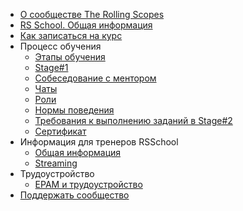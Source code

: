 - [О сообществе The Rolling Scopes](rs-overview.md)
- [RS School. Общая информация](rs-school-overview.md)
- [Как записаться на курс](how-to-enroll.md)
- Процесс обучения
  - [Этапы обучения](rs-school-stages.md)
  - [Stage#1](stage1.md)
  - [Собеседование с ментором](technical-screening.md)
  - [Чаты](rs-school-chats.md)
  - [Роли](rs-school-roles.md)
  - [Нормы поведения](code-of-conduct.md)
  - [Требования к выполнению заданий в Stage#2](stage2-tasks-requirements.md)
  - [Сертификат](rs-school-certificate.md)
- Информация для тренеров RSSchool
  - [Общая информация](rs-school-trainer.md)
  - [Streaming](streaming.md)
- Трудоустройство
  - [EPAM и трудоустройство](epam.md)
- [Поддержать сообщество](fundraiser.md)